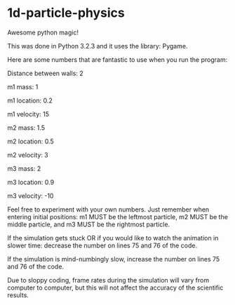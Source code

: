 1d-particle-physics
===================

Awesome python magic!

This was done in Python 3.2.3 and it uses the library: Pygame.

Here are some numbers that are fantastic to use when you run the program:

Distance between walls: 2

m1 mass: 1

m1 location: 0.2

m1 velocity: 15

m2 mass: 1.5

m2 location: 0.5

m2 velocity: 3

m3 mass: 2

m3 location: 0.9

m3 velocity: -10

Feel free to experiment with your own numbers. 
Just remember when entering initial positions: 
m1 MUST be the leftmost particle, 
m2 MUST be the middle particle, 
and m3 MUST be the rightmost particle.

If the simulation gets stuck OR if you would like to watch the animation in slower time:
decrease the number on lines 75 and 76 of the code.

If the simulation is mind-numbingly slow, increase the number on lines 75 and 76 of the code.

Due to sloppy coding, frame rates during the simulation will vary from computer to computer, but this will not affect the accuracy of the scientific results.



